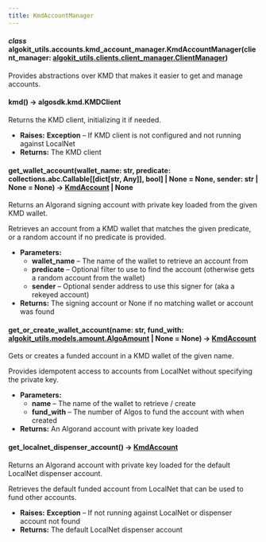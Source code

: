 ```yaml
---
title: KmdAccountManager
---
```

#### *class* algokit_utils.accounts.kmd_account_manager.KmdAccountManager(client_manager: [algokit_utils.clients.client_manager.ClientManager](/reference/algokit-utils-py/api/docs/markdown/autoapi/algokit_utils/clients/client_manager/clientmanager/#algokit_utils.clients.client_manager.ClientManager))

Provides abstractions over KMD that makes it easier to get and manage accounts.

#### kmd() → algosdk.kmd.KMDClient

Returns the KMD client, initializing it if needed.

* **Raises:**
  **Exception** – If KMD client is not configured and not running against LocalNet
* **Returns:**
  The KMD client

#### get_wallet_account(wallet_name: str, predicate: collections.abc.Callable[[dict[str, Any]], bool] | None = None, sender: str | None = None) → [KmdAccount](/reference/algokit-utils-py/api/accounts/kmd_account_manager/kmdaccount/#algokit_utils.accounts.kmd_account_manager.KmdAccount) | None

Returns an Algorand signing account with private key loaded from the given KMD wallet.

Retrieves an account from a KMD wallet that matches the given predicate, or a random account
if no predicate is provided.

* **Parameters:**
  * **wallet_name** – The name of the wallet to retrieve an account from
  * **predicate** – Optional filter to use to find the account (otherwise gets a random account from the wallet)
  * **sender** – Optional sender address to use this signer for (aka a rekeyed account)
* **Returns:**
  The signing account or None if no matching wallet or account was found

#### get_or_create_wallet_account(name: str, fund_with: [algokit_utils.models.amount.AlgoAmount](/reference/algokit-utils-py/api/docs/markdown/autoapi/algokit_utils/models/amount/algoamount/#algokit_utils.models.amount.AlgoAmount) | None = None) → [KmdAccount](/reference/algokit-utils-py/api/accounts/kmd_account_manager/kmdaccount/#algokit_utils.accounts.kmd_account_manager.KmdAccount)

Gets or creates a funded account in a KMD wallet of the given name.

Provides idempotent access to accounts from LocalNet without specifying the private key.

* **Parameters:**
  * **name** – The name of the wallet to retrieve / create
  * **fund_with** – The number of Algos to fund the account with when created
* **Returns:**
  An Algorand account with private key loaded

#### get_localnet_dispenser_account() → [KmdAccount](/reference/algokit-utils-py/api/accounts/kmd_account_manager/kmdaccount/#algokit_utils.accounts.kmd_account_manager.KmdAccount)

Returns an Algorand account with private key loaded for the default LocalNet dispenser account.

Retrieves the default funded account from LocalNet that can be used to fund other accounts.

* **Raises:**
  **Exception** – If not running against LocalNet or dispenser account not found
* **Returns:**
  The default LocalNet dispenser account